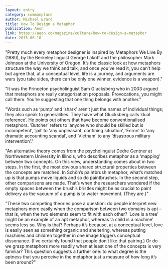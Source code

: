 ```yaml
---
layout: entry
category: commonplace
author: Michael Erard
title: How To Design a Metaphor
publication: Aeon
link: https://aeon.co/magazine/culture/how-to-design-a-metaphor
date: 2015-06-10
---
```


"Pretty much every metaphor designer is inspired by Metaphors We Live By (1980), by the Berkeley linguist George Lakoff and the philosopher Mark Johnson at the University of Oregon. It’s the classic look at how metaphors structure the way we think and talk, and once you’ve read it, you can’t help but agree that, at a conceptual level, life is a journey, and arguments are wars (you take sides, there can be only one winner, evidence is a weapon)."

"It was the Princeton psycholinguist Sam Glucksberg who in 2003 argued that metaphors are really categorisation proposals. Provocations, you might call them. You’re suggesting that one thing belongs with another."

"Words such as ‘pump’ and ‘shark’ aren’t just the names of individual things; they also speak to generalities. They have what Glucksberg calls ‘dual reference’. He points out others that have become conventionalised metaphors. ‘Butcher’ refers to ‘anyone who should be skilled but is incompetent’, ‘jail’ to ‘any unpleasant, confining situation’, ‘Enron’ to ‘any dramatic accounting scandal’, and ‘Vietnam’ to any ‘disastrous military intervention’."

"An alternative theory comes from the psycholinguist Dedre Gentner at Northwestern University in Illinois, who describes metaphor as a ‘mapping’ between two concepts. On this view, understanding comes about in two steps. In the first, the most obvious shared structural properties between the concepts are matched. In Schön’s paintbrush metaphor, what’s matched up is that pumps move liquids and so do paintbrushes. In the second step, other comparisons are made. That’s when the researchers wondered if the empty spaces between the brush’s bristles might be as crucial to paint delivery as the vacuum of a pump is to water movement. (They are.)"

"These two competing theories pose a question: do people interpret new metaphors more easily when the comparison between two domains is apt – that is, when the two elements seem to fit with each other? ‘Love is a tree’ might be an example of an apt metaphor, whereas ‘a child is a machine’ seems less so. Why is that? Perhaps it’s because, at a conceptual level, love is easily seen as something organic and sheltering, whereas putting machines and children together in one image triggers conceptual dissonance. (I’ve certainly found that people don’t like that pairing.) Or do we grasp metaphors more readily when at least one of the concepts is very familiar? This question suggests a further one: to what degree is the aptness that you perceive in the metaphor just a measure of how long it’s been around?"
